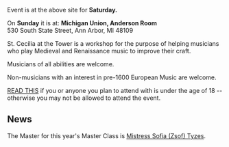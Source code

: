 Event is at the above site for **Saturday.**  

On **Sunday** it is at: **Michigan Union, Anderson Room**  
530 South State Street, Ann Arbor, MI 48109  

St. Cecilia at the Tower is a workshop for the purpose of helping musicians who play Medieval and Renaissance music to improve their craft.  

Musicians of all abilities are welcome.  

Non-musicians with an interest in pre-1600 European Music are welcome.  

[READ THIS](http://cynnabar.org/youthpolicy) if you or anyone you plan to attend with is under the age of 18 -- otherwise you may not be allowed to attend the event.  

## News

The Master for this year's Master Class is [Mistress Sofia (Zsof) Tyzes](http://laurel.midrealm.org/peer_new.php?input=407).
